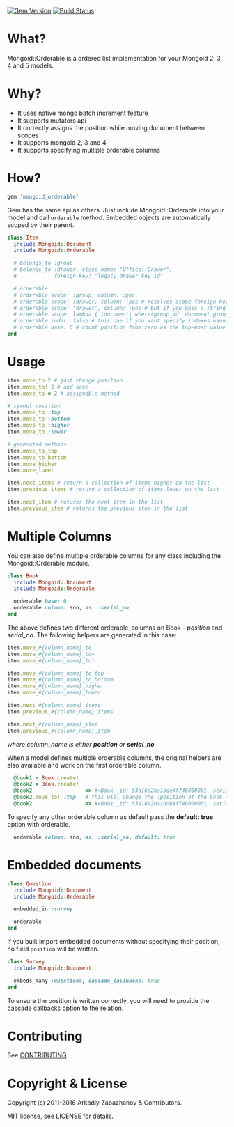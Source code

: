 [![Gem Version](https://badge.fury.io/rb/mongoid_orderable.svg)](https://badge.fury.io/rb/mongoid_orderable)
[![Build Status](https://travis-ci.org/mongoid/mongoid_orderable.svg?branch=master)](https://travis-ci.org/mongoid/mongoid_orderable)

# What?

Mongoid::Orderable is a ordered list implementation for your Mongoid 2, 3, 4 and 5 models.

# Why?

* It uses native mongo batch increment feature
* It supports mutators api
* It correctly assigns the position while moving document between scopes
* It supports mongoid 2, 3 and 4
* It supports specifying multiple orderable columns

# How?

```ruby
gem 'mongoid_orderable'
```

Gem has the same api as others. Just include Mongoid::Orderable into your model and call `orderable` method.
Embedded objects are automatically scoped by their parent.

```ruby
class Item
  include Mongoid::Document
  include Mongoid::Orderable

  # belongs_to :group
  # belongs_to :drawer, class_name: "Office::Drawer",
  #            foreign_key: "legacy_drawer_key_id"

  # orderable
  # orderable scope: :group, column: :pos
  # orderable scope: :drawer, column: :pos # resolves scope foreign key from relation
  # orderable scope: 'drawer', column: :pos # but if you pass a string - it will use it as is, as the column name for scope
  # orderable scope: lambda { |document| where(group_id: document.group_id) }
  # orderable index: false # this one if you want specify indexes manually
  # orderable base: 0 # count position from zero as the top-most value (1 is the default value)
end
```

# Usage

```ruby
item.move_to 2 # just change position
item.move_to! 2 # and save
item.move_to = 2 # assignable method

# symbol position
item.move_to :top
item.move_to :bottom
item.move_to :higher
item.move_to :lower

# generated methods
item.move_to_top
item.move_to_bottom
item.move_higher
item.move_lower

item.next_items # return a collection of items higher on the list
item.previous_items # return a collection of items lower on the list

item.next_item # returns the next item in the list
item.previous_item # returns the previous item in the list
```

# Multiple Columns

You can also define multiple orderable columns for any class including the Mongoid::Orderable module.

```ruby
class Book
  include Mongoid::Document
  include Mongoid::Orderable

  orderable base: 0
  orderable column: sno, as: :serial_no
end
```

The above defines two different orderable_columns on Book - *position* and *serial_no*.
The following helpers are generated in this case:

```ruby
item.move_#{column_name}_to
item.move_#{column_name}_to=
item.move_#{column_name}_to!

item.move_#{column_name}_to_top
item.move_#{column_name}_to_bottom
item.move_#{column_name}_higher
item.move_#{column_name}_lower

item.next_#{column_name}_items
item.previous_#{column_name}_items

item.next_#{column_name}_item
item.previous_#{column_name}_item
```

*where column_name is either **position** or  **serial_no**.*

When a model defines multiple orderable columns, the original helpers are also available and work on the first orderable column.

```ruby
  @book1 = Book.create!
  @book2 = Book.create!
  @book2                 => #<Book _id: 53a16a2ba1bde4f746000001, serial_no: 1, position: 1>
  @book2.move_to! :top   # this will change the :position of the book to 0 (not serial_no)
  @book2                 => #<Book _id: 53a16a2ba1bde4f746000001, serial_no: 1, position: 0>
```

To specify any other orderable column as default pass the **default: true** option with orderable.

```ruby
  orderable column: sno, as: :serial_no, default: true
```

# Embedded documents
```ruby
class Question
  include Mongoid::Document
  include Mongoid::Orderable

  embedded_in :survey

  orderable
end
```
If you bulk import embedded documents without specifying their position, no field `position` will be written.
```ruby
class Survey
  include Mongoid::Document

  embeds_many :questions, cascade_callbacks: true
end
```
To ensure the position is written correctly, you will need to provide the cascade callbacks option to the relation.

# Contributing

See [CONTRIBUTING](CONTRIBUTING.md).

# Copyright & License

Copyright (c) 2011-2016 Arkadiy Zabazhanov & Contributors.

MIT license, see [LICENSE](LICENSE.txt) for details.
